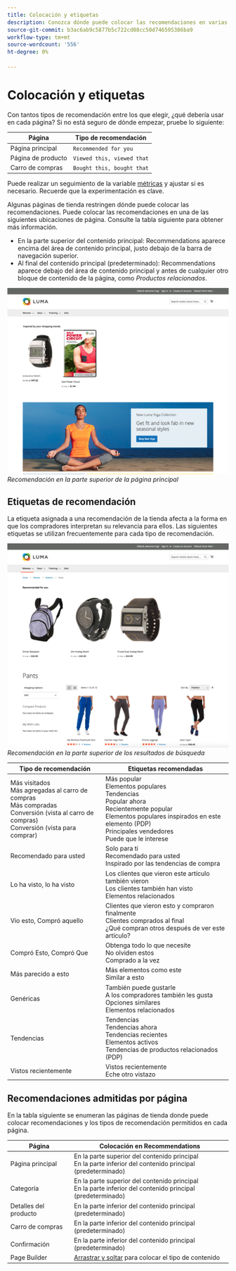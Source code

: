```yaml
---
title: Colocación y etiquetas
description: Conozca dónde puede colocar las recomendaciones en varias páginas del sitio y las sugerencias para las etiquetas más utilizadas para cada tipo de recomendación.
source-git-commit: b3ac6ab9c5877b5c722cd08cc50d746595386ba9
workflow-type: tm+mt
source-wordcount: '556'
ht-degree: 0%

---
```


# Colocación y etiquetas

Con tantos tipos de recomendación entre los que elegir, ¿qué debería usar en cada página? Si no está seguro de dónde empezar, pruebe lo siguiente:

| Página | Tipo de recomendación |
|---|---|
| Página principal | `Recommended for you` |
| Página de producto | `Viewed this, viewed that` |
| Carro de compras | `Bought this, bought that` |

Puede realizar un seguimiento de la variable [métricas](workspace.md) y ajustar si es necesario. Recuerde que la experimentación es clave.

Algunas páginas de tienda restringen dónde puede colocar las recomendaciones. Puede colocar las recomendaciones en una de las siguientes ubicaciones de página. Consulte la tabla siguiente para obtener más información.

- En la parte superior del contenido principal: Recommendations aparece encima del área de contenido principal, justo debajo de la barra de navegación superior.
- Al final del contenido principal (predeterminado): Recommendations aparece debajo del área de contenido principal y antes de cualquier otro bloque de contenido de la página, como _Productos relacionados_.

![Ubicación de recomendación](assets/storefront-home-page-top.png)
_Recomendación en la parte superior de la página principal_

## Etiquetas de recomendación

La etiqueta asignada a una recomendación de la tienda afecta a la forma en que los compradores interpretan su relevancia para ellos. Las siguientes etiquetas se utilizan frecuentemente para cada tipo de recomendación.

![Ubicación de recomendación](assets/storefront-search-results-top.png)
_Recomendación en la parte superior de los resultados de búsqueda_

| Tipo de recomendación | Etiquetas recomendadas |
|---|---|
| Más visitados<br> Más agregadas al carro de compras<br>Más compradas<br>Conversión (vista al carro de compras)<br>Conversión (vista para comprar) | Más popular<br>Elementos populares<br>Tendencias<br>Popular ahora<br>Recientemente popular<br>Elementos populares inspirados en este elemento (PDP)<br>Principales vendedores<br>Puede que le interese |
| Recomendado para usted | Solo para ti<br>Recomendado para usted<br>Inspirado por las tendencias de compra |
| Lo ha visto, lo ha visto | Los clientes que vieron este artículo también vieron<br>Los clientes también han visto<br>Elementos relacionados |
| Vio esto, Compró aquello | Clientes que vieron esto y compraron finalmente<br>Clientes comprados al final<br>¿Qué compran otros después de ver este artículo? |
| Compró Esto, Compró Que | Obtenga todo lo que necesite<br>No olviden estos<br>Comprado a la vez |
| Más parecido a esto | Más elementos como este<br>Similar a esto |
| Genéricas | También puede gustarle<br>A los compradores también les gusta<br>Opciones similares<br>Elementos relacionados |
| Tendencias | Tendencias<br>Tendencias ahora<br>Tendencias recientes<br>Elementos activos<br>Tendencias de productos relacionados (PDP) |
| Vistos recientemente | Vistos recientemente<br>Eche otro vistazo |

## Recomendaciones admitidas por página

En la tabla siguiente se enumeran las páginas de tienda donde puede colocar recomendaciones y los tipos de recomendación permitidos en cada página.

| Página | Colocación en Recommendations |
|---|---|
| Página principal | En la parte superior del contenido principal<br>En la parte inferior del contenido principal (predeterminado) | Más visitados<br>Más compradas<br>Más agregadas al carro de compras<br>Recomendado para usted<br>Tendencias |
| Categoría | En la parte superior del contenido principal<br>En la parte inferior del contenido principal (predeterminado) | Más visitados<br>Más compradas<br>Más agregadas al carro de compras<br>Recomendado para usted<br>Tendencias |
| Detalles del producto | En la parte inferior del contenido principal (predeterminado) | Más visitados<br>Más compradas<br>Más agregadas al carro de compras<br>Lo ha visto, ha visto que<br>Visto esto, comprado que<br>Compré esto, compré aquello<br>Más parecido a esto<br>Tendencias<br>Similitud visual |
| Carro de compras | En la parte inferior del contenido principal (predeterminado) | Más visitados<br>Más compradas<br>Más agregadas al carro de compras<br>Lo ha visto, ha visto que<br>Visto esto, comprado que<br>Compré esto, compré aquello<br>Más parecido a esto<br>Tendencias |
| Confirmación | En la parte inferior del contenido principal (predeterminado) | Más visitados<br>Más compradas<br>Más agregadas al carro de compras<br>Lo ha visto, ha visto que<br>Visto esto, comprado que<br>Compré esto, compré aquello<br>Más parecido a esto<br>Tendencias |
| Page Builder | [Arrastrar y soltar](https://docs.magento.com/user-guide/cms/page-builder-add-recommendations.html#add-an-existing-recommendation-unit) para colocar el tipo de contenido | Más visitados<br>Más compradas<br>Más agregadas al carro de compras<br>Recomendado para usted<br>Tendencias |
